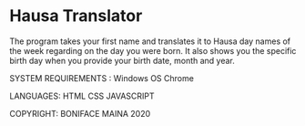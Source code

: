 # Hausa Translator

The program takes your first name and translates it to Hausa day names of the week regarding on the day you were born.
It also shows you the specific birth day when you provide your birth date, month and year.

SYSTEM REQUIREMENTS :
Windows OS 
Chrome

LANGUAGES:
HTML
CSS
JAVASCRIPT

COPYRIGHT:
BONIFACE MAINA 2020
